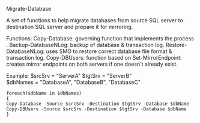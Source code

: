 Migrate-Database

A set of functions to help migrate databases from source SQL server to destination SQL server and prepare it for mirroring.

Functions:
Copy-Database: governing function that implements the process .
Backup-DatabaseNLog: backup of database & transaction log.
Restore-DatabaseNLog: uses SMO to restore correct database file format & transaction log.
Copy-DBUsers: function based on 
Set-MirrorEndpoint: creates mirror endpoints on both servers if one doesn't already exist.

Example:
    $srcSrv         = "ServerA"
    $tgtSrv         = "ServerB"       
    $dbNames        = "DatabaseA", "DatabaseB", "DatabaseC"
    
    foreach($dbName in $dbNames)
    {
    Copy-Database -Source $srcSrv -Destination $tgtSrv -Database $dbName 
    Copy-DBUsers -Source $srcSrv -Destination $tgtSrv -Database $dbName
    }
